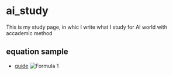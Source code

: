 # ai_study
This is my study page, in whic I write what I study for AI world with accademic method

## equation sample
* [guide](https://developers.google.com/chart/infographics/docs/formulas)
![Formula 1](https://chart.googleapis.com/chart?cht=tx&chl=a^2%2Bb^2=c^2)
